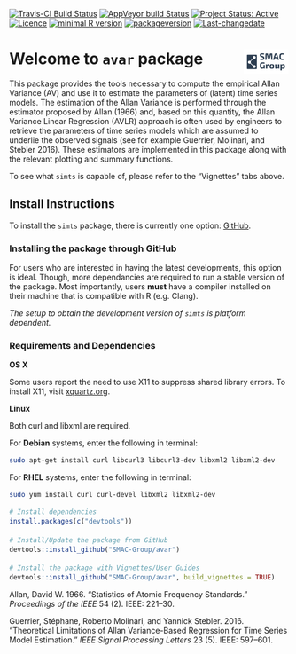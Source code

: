 
<!-- README.md is generated from README.Rmd. Please edit that file -->

[![Travis-CI Build
Status](https://travis-ci.org/SMAC-Group/avar.svg?branch=master)](https://travis-ci.org/SMAC-Group/avar)
[![AppVeyor build
Status](https://ci.appveyor.com/api/projects/status/github/SMAC-Group/avar?branch=master&svg=true)](https://ci.appveyor.com/project/SMAC-Group/avar)
[![Project Status:
Active](http://www.repostatus.org/badges/latest/active.svg)](http://www.repostatus.org/#active)
[![Licence](https://img.shields.io/badge/licence-AGPL--3.0-blue.svg)](https://opensource.org/licenses/AGPL-3.0)
[![minimal R
version](https://img.shields.io/badge/R%3E%3D-3.4.0-6666ff.svg)](https://cran.r-project.org/)
[![packageversion](https://img.shields.io/badge/Package%20version-0.1.0-orange.svg?style=flat-square)](commits/develop)
[![Last-changedate](https://img.shields.io/badge/last%20change-2019--08--19-yellowgreen.svg)](/commits/master)

# Welcome to `avar` package <a href="https://smac-group.com/"><img src="man/figures/logo.png" align="right" style="width: 16%; height: 16%"/></a>

This package provides the tools necessary to compute the empirical Allan
Variance (AV) and use it to estimate the parameters of (latent) time
series models. The estimation of the Allan Variance is performed through
the estimator proposed by Allan (1966) and, based on this quantity, the
Allan Variance Linear Regression (AVLR) approach is often used by
engineers to retrieve the parameters of time series models which are
assumed to underlie the observed signals (see for example Guerrier,
Molinari, and Stebler 2016). These estimators are implemented in this
package along with the relevant plotting and summary functions.

To see what `simts` is capable of, please refer to the “Vignettes” tabs
above.

## Install Instructions

To install the `simts` package, there is currently one option:
[GitHub](https://github.com/SMAC-Group/av/).

### Installing the package through GitHub

For users who are interested in having the latest developments, this
option is ideal. Though, more dependancies are required to run a stable
version of the package. Most importantly, users **must** have a compiler
installed on their machine that is compatible with R (e.g. Clang).

*The setup to obtain the development version of `simts` is platform
dependent.*

### Requirements and Dependencies

**OS X**

Some users report the need to use X11 to suppress shared library errors.
To install X11, visit [xquartz.org](http://www.xquartz.org/).

**Linux**

Both curl and libxml are required.

For **Debian** systems, enter the following in terminal:

``` bash
sudo apt-get install curl libcurl3 libcurl3-dev libxml2 libxml2-dev
```

For **RHEL** systems, enter the following in terminal:

``` bash
sudo yum install curl curl-devel libxml2 libxml2-dev
```

``` r
# Install dependencies
install.packages(c("devtools"))

# Install/Update the package from GitHub
devtools::install_github("SMAC-Group/avar")

# Install the package with Vignettes/User Guides 
devtools::install_github("SMAC-Group/avar", build_vignettes = TRUE)
```

<div id="refs" class="references">

<div id="ref-allan1966statistics">

Allan, David W. 1966. “Statistics of Atomic Frequency Standards.”
*Proceedings of the IEEE* 54 (2). IEEE: 221–30.

</div>

<div id="ref-guerrier2016theoretical">

Guerrier, Stéphane, Roberto Molinari, and Yannick Stebler. 2016.
“Theoretical Limitations of Allan Variance-Based Regression for Time
Series Model Estimation.” *IEEE Signal Processing Letters* 23 (5). IEEE:
597–601.

</div>

</div>
